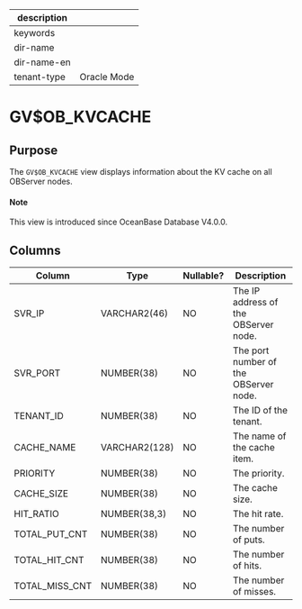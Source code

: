 |description||
|---|---|
|keywords||
|dir-name||
|dir-name-en||
|tenant-type|Oracle Mode|

# GV$OB_KVCACHE

## Purpose

The `GV$OB_KVCACHE` view displays information about the KV cache on all OBServer nodes.

<main id="notice" type='explain'>
  <h4>Note</h4>
  <p>This view is introduced since OceanBase Database V4.0.0. </p>
</main>

## Columns

| Column | Type | Nullable? | Description |
|----------------|---------------|------------|-----------|
| SVR_IP | VARCHAR2(46) | NO | The IP address of the OBServer node. |
| SVR_PORT | NUMBER(38) | NO | The port number of the OBServer node. |
| TENANT_ID | NUMBER(38) | NO | The ID of the tenant. |
| CACHE_NAME | VARCHAR2(128) | NO | The name of the cache item. |
| PRIORITY | NUMBER(38) | NO | The priority. |
| CACHE_SIZE | NUMBER(38) | NO | The cache size. |
| HIT_RATIO | NUMBER(38,3) | NO | The hit rate. |
| TOTAL_PUT_CNT | NUMBER(38) | NO | The number of puts. |
| TOTAL_HIT_CNT | NUMBER(38) | NO | The number of hits. |
| TOTAL_MISS_CNT | NUMBER(38) | NO | The number of misses. |

